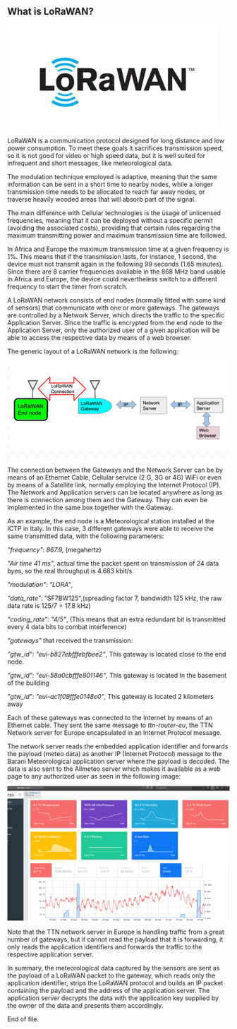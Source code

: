 ## What is LoRaWAN?


![LoRaWAN](images/lorawan.jpg?width=100%)

LoRaWAN is a communication protocol designed for long distance and low
power consumption. To meet these goals it sacrifices transmission speed,
so it is not good for video or high speed data, but it is well suited
for infrequent and short messages, like meteorological data.

The modulation technique employed is adaptive, meaning that the same
information can be sent in a short time to nearby nodes, while a longer
transmission time needs to be allocated to reach far away nodes, or
traverse heavily wooded areas that will absorb part of the signal.

The main difference with Cellular technologies is the usage of
unlicensed frequencies, meaning that it can be deployed without a
specific permit (avoiding the associated costs), providing that certain
rules regarding the maximum transmitting power and maximum transmission
time are followed.

In Africa and Europe the maximum transmission time at a given frequency
is 1%. This means that if the transmission lasts, for instance, 1
second, the device must not transmit again in the following 99 seconds
(1.65 minutes). Since there are 8 carrier frequencies available in the
868 MHz band usable in Africa and Europe, the device could nevertheless
switch to a different frequency to start the timer from scratch.

A LoRaWAN network consists of end nodes (normally fitted with some kind
of sensors) that communicate with one or more gateways. The gateways are
controlled by a Network Server, which directs the traffic to the
specific Application Server. Since the traffic is encrypted from the end
node to the Application Server, only the authorized user of a given
application will be able to access the respective data by means of a web
browser.

The generic layout of a LoRaWAN network is the following:

![](images/img_lorawan/media/image1.png)

The connection between the Gateways and the Network Server can be by
means of an Ethernet Cable, Cellular service (2 G, 3G or 4G) WiFi or
even by means of a Satellite link, normally employing the Internet
Protocol (IP). The Network and Application servers can be located
anywhere as long as there is connection among them and the Gateway. They
can even be implemented in the same box together with the Gateway.

As an example, the end node is a Meteorological station installed at the
ICTP in Italy. In this case, 3 different gateways were able to receive
the same transmitted data, with the following parameters:

*\"frequency\": 867.9,* (megahertz)

*\"Air time 41 ms\"*, actual time the packet spent on transmission of 24
data byes, so the real throughput is 4.683 kbit/s

*\"modulation\": \"LORA\"*,

*\"data_rate\"*: \"SF7BW125\",(spreading factor 7, bandwidth 125 kHz,
the raw data rate is 125/7 = 17.8 kHz)

*\"coding_rate\": \"4/5\"*, (This means that an extra redundant bit is
transmitted every 4 data bits to combat interference)

*\"gateways\"* that received the transmission:

*\"gtw_id\": \"eui-b827ebfffebfbee2\"*, This gateway is located close to
the end node.

*\"gtw_id\": \"eui-58a0cbfffe801146\"*, This gateway is located In the
basement of the building

*\"gtw_id\": \"eui-ac1f09fffe0148c0\"*, This gateway is located 2
kilometers away

Each of these gateways was connected to the Internet by means of an
Ethernet cable. They sent the same message to *ttn-router-eu*, the TTN
Network server for Europe encapsulated in an Internet Protocol message.

The network server reads the embedded application identifier and
forwards the payload (meteo data) as another IP (Internet Protocol)
message to the Barani Meteorological application server where the
payload is decoded. The data is also sent to the Allmeteo server which
makes it available as a web page to any authorized user as seen in the
following image:

![](images/img_lorawan/media/image2.png)

Note that the TTN network server in Europe is handling traffic from a
great number of gateways, but it cannot read the payload that it is
forwarding, it only reads the application identifiers and forwards the
traffic to the respective application server.

In summary, the meteorological data captured by the sensors are sent as
the payload of a LoRaWAN packet to the gateway, which reads only the
application identifier, strips the LoRaWAN protocol and builds an IP
packet containing the payload and the address of the application server.
The application server decrypts the data with the application key
supplied by the owner of the data and presents them accordingly.

End of file.
